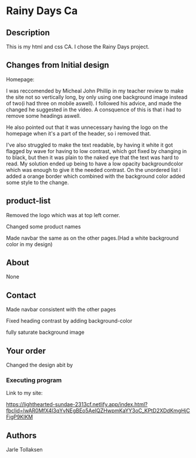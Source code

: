 # Rainy Days Ca

## Description

This is my html and css CA. I chose the Rainy Days project.

## Changes from Initial design

Homepage:

I was reccomended by Micheal John Phillip in my teacher review to make the site not so vertically long, by only using one background image instead of two(i had three on mobile aswell). I followed his advice, and made the changed he suggested in the video. A consquence of this is that i had to remove some headings aswell.

He also pointed out that it was unnecessary having the logo on the homepage when it's a part of the header, so i removed that. 

I've also struggled to make the text readable, by having it white it got flagged by wave for having to low contrast, which got fixed by changing in to black, but then it was plain to the naked eye that the text was hard to read. My solution ended up being to have a low opacity backgroundcolor which was enough to give it the needed contrast. On the unordered list i added a orange border which combined with the background color added some style to the change.

## product-list
Removed the logo which was at top left corner. 

Changed some product names 

Made navbar the same as on the other pages.(Had a white background color in my design)

## About
None

## Contact
Made navbar consistent with the other pages

Fixed heading contrast by adding  background-color

fully saturate background image 



## Your order
Changed the design abit by



### Executing program

Link to my site:

https://lighthearted-sundae-2313cf.netlify.app/index.html?fbclid=IwAR0MfX4I3qYvNEgBEo5AeIQZHwpmKaYY3oC_KPtD2XDdKmgHjCFigP9KlKM


## Authors

Jarle Tollaksen

